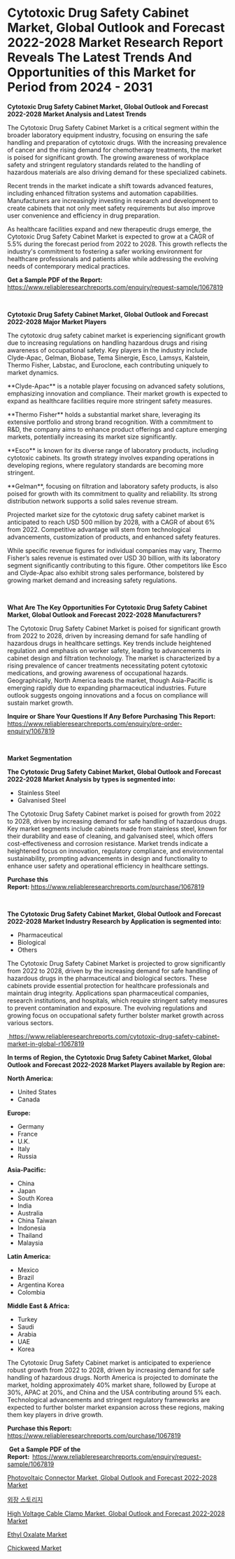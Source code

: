 <p><h1>Cytotoxic Drug Safety Cabinet Market, Global Outlook and Forecast 2022-2028 Market Research Report Reveals The Latest Trends And Opportunities of this Market for Period from 2024 - 2031</h1></p><p><strong>Cytotoxic Drug Safety Cabinet Market, Global Outlook and Forecast 2022-2028 Market Analysis and Latest Trends</strong></p>
<p><p>The Cytotoxic Drug Safety Cabinet Market is a critical segment within the broader laboratory equipment industry, focusing on ensuring the safe handling and preparation of cytotoxic drugs. With the increasing prevalence of cancer and the rising demand for chemotherapy treatments, the market is poised for significant growth. The growing awareness of workplace safety and stringent regulatory standards related to the handling of hazardous materials are also driving demand for these specialized cabinets.</p><p>Recent trends in the market indicate a shift towards advanced features, including enhanced filtration systems and automation capabilities. Manufacturers are increasingly investing in research and development to create cabinets that not only meet safety requirements but also improve user convenience and efficiency in drug preparation. </p><p>As healthcare facilities expand and new therapeutic drugs emerge, the Cytotoxic Drug Safety Cabinet Market is expected to grow at a CAGR of 5.5% during the forecast period from 2022 to 2028. This growth reflects the industry's commitment to fostering a safer working environment for healthcare professionals and patients alike while addressing the evolving needs of contemporary medical practices.</p></p>
<p><strong>Get a Sample PDF of the Report:&nbsp;</strong> <a href="https://www.reliableresearchreports.com/enquiry/request-sample/1067819">https://www.reliableresearchreports.com/enquiry/request-sample/1067819</a></p>
<p>&nbsp;</p>
<p><strong>Cytotoxic Drug Safety Cabinet Market, Global Outlook and Forecast 2022-2028 Major Market Players</strong></p>
<p><p>The cytotoxic drug safety cabinet market is experiencing significant growth due to increasing regulations on handling hazardous drugs and rising awareness of occupational safety. Key players in the industry include Clyde-Apac, Gelman, Biobase, Tema Sinergie, Esco, Lamsys, Kalstein, Thermo Fisher, Labstac, and Euroclone, each contributing uniquely to market dynamics.</p><p>**Clyde-Apac** is a notable player focusing on advanced safety solutions, emphasizing innovation and compliance. Their market growth is expected to expand as healthcare facilities require more stringent safety measures.</p><p>**Thermo Fisher** holds a substantial market share, leveraging its extensive portfolio and strong brand recognition. With a commitment to R&D, the company aims to enhance product offerings and capture emerging markets, potentially increasing its market size significantly.</p><p>**Esco** is known for its diverse range of laboratory products, including cytotoxic cabinets. Its growth strategy involves expanding operations in developing regions, where regulatory standards are becoming more stringent.</p><p>**Gelman**, focusing on filtration and laboratory safety products, is also poised for growth with its commitment to quality and reliability. Its strong distribution network supports a solid sales revenue stream.</p><p>Projected market size for the cytotoxic drug safety cabinet market is anticipated to reach USD 500 million by 2028, with a CAGR of about 6% from 2022. Competitive advantage will stem from technological advancements, customization of products, and enhanced safety features.</p><p>While specific revenue figures for individual companies may vary, Thermo Fisher’s sales revenue is estimated over USD 30 billion, with its laboratory segment significantly contributing to this figure. Other competitors like Esco and Clyde-Apac also exhibit strong sales performance, bolstered by growing market demand and increasing safety regulations.</p></p>
<p>&nbsp;</p>
<p><strong>What Are The Key Opportunities For Cytotoxic Drug Safety Cabinet Market, Global Outlook and Forecast 2022-2028 Manufacturers?</strong></p>
<p><p>The Cytotoxic Drug Safety Cabinet Market is poised for significant growth from 2022 to 2028, driven by increasing demand for safe handling of hazardous drugs in healthcare settings. Key trends include heightened regulation and emphasis on worker safety, leading to advancements in cabinet design and filtration technology. The market is characterized by a rising prevalence of cancer treatments necessitating potent cytotoxic medications, and growing awareness of occupational hazards. Geographically, North America leads the market, though Asia-Pacific is emerging rapidly due to expanding pharmaceutical industries. Future outlook suggests ongoing innovations and a focus on compliance will sustain market growth.</p></p>
<p><strong>Inquire or Share Your Questions If Any Before Purchasing This Report:</strong> <a href="https://www.reliableresearchreports.com/enquiry/pre-order-enquiry/1067819">https://www.reliableresearchreports.com/enquiry/pre-order-enquiry/1067819</a></p>
<p>&nbsp;</p>
<p><strong>Market Segmentation</strong></p>
<p><strong>The Cytotoxic Drug Safety Cabinet Market, Global Outlook and Forecast 2022-2028 Market Analysis by types is segmented into:</strong></p>
<p><ul><li>Stainless Steel</li><li>Galvanised Steel</li></ul></p>
<p><p>The Cytotoxic Drug Safety Cabinet market is poised for growth from 2022 to 2028, driven by increasing demand for safe handling of hazardous drugs. Key market segments include cabinets made from stainless steel, known for their durability and ease of cleaning, and galvanised steel, which offers cost-effectiveness and corrosion resistance. Market trends indicate a heightened focus on innovation, regulatory compliance, and environmental sustainability, prompting advancements in design and functionality to enhance user safety and operational efficiency in healthcare settings.</p></p>
<p><strong>Purchase this Report:&nbsp;</strong><a href="https://www.reliableresearchreports.com/purchase/1067819">https://www.reliableresearchreports.com/purchase/1067819</a></p>
<p>&nbsp;</p>
<p><strong>The Cytotoxic Drug Safety Cabinet Market, Global Outlook and Forecast 2022-2028 Market Industry Research by Application is segmented into:</strong></p>
<p><ul><li>Pharmaceutical</li><li>Biological</li><li>Others</li></ul></p>
<p><p>The Cytotoxic Drug Safety Cabinet Market is projected to grow significantly from 2022 to 2028, driven by the increasing demand for safe handling of hazardous drugs in the pharmaceutical and biological sectors. These cabinets provide essential protection for healthcare professionals and maintain drug integrity. Applications span pharmaceutical companies, research institutions, and hospitals, which require stringent safety measures to prevent contamination and exposure. The evolving regulations and growing focus on occupational safety further bolster market growth across various sectors.</p></p>
<p><a href="https://www.reliableresearchreports.com/cytotoxic-drug-safety-cabinet-market-in-global-r1067819">&nbsp;https://www.reliableresearchreports.com/cytotoxic-drug-safety-cabinet-market-in-global-r1067819</a></p>
<p><strong>In terms of Region, the Cytotoxic Drug Safety Cabinet Market, Global Outlook and Forecast 2022-2028 Market Players available by Region are:</strong></p>
<p>
    <p> <strong> North America: </strong>
        <ul>
            <li>United States</li>
            <li>Canada</li>
        </ul>
        </p> 
    <p> <strong> Europe: </strong>
        <ul>
            <li>Germany</li>
            <li>France</li>
            <li>U.K.</li>
            <li>Italy</li>
            <li>Russia</li>
        </ul>
        </p> 
    <p> <strong> Asia-Pacific: </strong>
        <ul>
            <li>China</li>
            <li>Japan</li>
            <li>South Korea</li>
            <li>India</li>
            <li>Australia</li>
            <li>China Taiwan</li>
            <li>Indonesia</li>
            <li>Thailand</li>
            <li>Malaysia</li>
        </ul>
        </p> 
    <p> <strong> Latin America: </strong>
        <ul>
            <li>Mexico</li>
            <li>Brazil</li>
            <li>Argentina Korea</li>
            <li>Colombia</li>
        </ul>
        </p> 
    <p> <strong> Middle East & Africa: </strong>
        <ul>
            <li>Turkey</li>
            <li>Saudi</li>
            <li>Arabia</li>
            <li>UAE</li>
            <li>Korea</li>
        </ul>
    </p>
    </p>
<p><p>The Cytotoxic Drug Safety Cabinet market is anticipated to experience robust growth from 2022 to 2028, driven by increasing demand for safe handling of hazardous drugs. North America is projected to dominate the market, holding approximately 40% market share, followed by Europe at 30%, APAC at 20%, and China and the USA contributing around 5% each. Technological advancements and stringent regulatory frameworks are expected to further bolster market expansion across these regions, making them key players in drive growth.</p></p>
<p><strong>Purchase this Report: </strong><a href="https://www.reliableresearchreports.com/purchase/1067819">https://www.reliableresearchreports.com/purchase/1067819</a></p>
<p>&nbsp;<strong>Get a Sample PDF of the Report:&nbsp;&nbsp;</strong><a href="https://www.reliableresearchreports.com/enquiry/request-sample/1067819">https://www.reliableresearchreports.com/enquiry/request-sample/1067819</a></p>
<p><strong></strong></p>
<p><p><a href="https://github.com/joannesouthgate/Market-Research-Report-List-4/blob/main/photovoltaic-connector-market-global-outlook-and-forecast-2022-2028-market.md">Photovoltaic Connector Market, Global Outlook and Forecast 2022-2028 Market</a></p><p><a href="https://medium.com/@jennaduke56/%EA%B8%80%EB%A1%9C%EB%B2%8C-%EC%99%B8%EB%B6%80-%EC%A0%80%EC%9E%A5%EC%86%8C-%EC%8B%9C%EC%9E%A5-%EB%8F%99%ED%96%A5-%EB%B0%8F-%EC%A7%80%EC%97%AD-%EC%9C%A0%ED%98%95-%EC%9E%90%EA%B8%B0-%EC%A0%80%EC%9E%A5%EC%86%8C-%EA%B4%91-%EC%A0%80%EC%9E%A5%EC%86%8C-%ED%94%8C%EB%9E%98%EC%8B%9C-%EB%A9%94%EB%AA%A8%EB%A6%AC-%EC%9E%A5%EC%B9%98-%EB%B0%8F-%EC%95%A0%ED%94%8C%EB%A6%AC%EC%BC%80%EC%9D%B4%EC%85%98-%EC%B9%B4%EB%A9%94%EB%9D%BC-%EC%BB%B4%ED%93%A8%ED%84%B0-%EB%AA%A8%EB%B0%94%EC%9D%BC-%EC%A0%84%ED%99%94-%EA%B8%B0%ED%83%80-%EC%9E%A5%EC%B9%98-%EB%B3%84-%EC%84%B1%EC%9E%A5-%EA%B8%B0%ED%9A%8C-%ED%8F%89%EA%B0%80-3409a5856efb">외장 스토리지</a></p><p><a href="https://github.com/sofayahoo2023/Market-Research-Report-List-6/blob/main/high-voltage-cable-clamp-market-global-outlook-and-forecast-2022-2028-market.md">High Voltage Cable Clamp Market, Global Outlook and Forecast 2022-2028 Market</a></p><p><a href="https://issuu.com/reportprime-2/docs/ethyl-oxalate-market-size-2030.pptx_e2f668084f7554">Ethyl Oxalate Market</a></p><p><a href="https://medium.com/@cloydrenner_30555/chickweed-market-global-market-share-and-ranking-overall-sales-and-demand-forecast-2024-2031-515d11fbf730">Chickweed Market</a></p></p>
